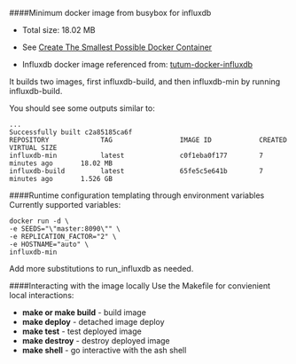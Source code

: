 ####Minimum docker image from busybox for influxdb
* Total size: 18.02 MB

* See [Create The Smallest Possible Docker Container](http://blog.xebia.com/2014/07/04/create-the-smallest-possible-docker-container/)
* Influxdb docker image referenced from: [tutum-docker-influxdb](https://github.com/tutumcloud/tutum-docker-influxdb)

It builds two images, first influxdb-build, and then influxdb-min by running influxdb-build.

You should see some outputs similar to:

    ...
    Successfully built c2a85185ca6f
    REPOSITORY             TAG                 IMAGE ID            CREATED             VIRTUAL SIZE
    influxdb-min           latest              c0f1eba0f177        7 minutes ago       18.02 MB
    influxdb-build         latest              65fe5c5e641b        7 minutes ago       1.526 GB



####Runtime configuration templating through environment variables
Currently supported variables:

	docker run -d \
	-e SEEDS="\"master:8090\"" \
	-e REPLICATION_FACTOR="2" \
	-e HOSTNAME="auto" \
	influxdb-min
	
Add more substitutions to run_influxdb as needed.

####Interacting with the image locally
Use the Makefile for convienient local interactions:
 - **make or make build** - build image
 - **make deploy** - detached image deploy
 - **make test** - test deployed image
 - **make destroy** - destroy deployed image
 - **make shell** - go interactive with the ash shell
